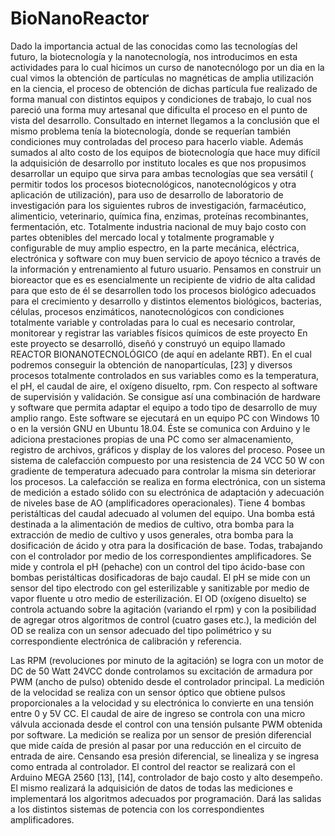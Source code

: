 # BioNanoReactor

Dado la importancia actual de las conocidas como las tecnologías del futuro, la biotecnología y la nanotecnología, nos introducimos en esta actividades  para lo cual hicimos un curso de nanotecnólogo por un dia en la cual vimos la obtención de partículas no magnéticas de amplia utilización en la ciencia, el proceso de obtención de dichas partícula fue realizado de forma manual con distintos equipos y condiciones de trabajo, lo cual nos pareció una forma muy artesanal que dificulta el proceso en el punto de vista del desarrollo. Consultado en internet llegamos a la conclusión que el mismo problema tenía la biotecnología, donde se requerían también condiciones muy controladas del proceso para hacerlo viable. Además sumados al alto costo de los equipos de biotecnología que hace muy difícil la adquisición de desarrollo por instituto locales es que nos propusimos desarrollar un equipo que sirva para ambas tecnologías que sea versátil ( permitir todos los procesos biotecnológicos, nanotecnológicos y otra aplicación de utilización), para uso de desarrollo de laboratorio de investigación para los siguientes rubros de investigación, farmacéutico, alimenticio, veterinario, química fina, enzimas, proteínas recombinantes, fermentación, etc. 
Totalmente industria nacional de muy bajo costo con partes obtenibles del mercado local y totalmente programable y configurable de muy amplio espectro, en la parte mecánica, eléctrica, electrónica y software con muy buen servicio de apoyo técnico a través de la información y entrenamiento al futuro usuario.
Pensamos en construir un bioreactor que es es esencialmente un recipiente de vidrio de alta calidad para que esto de él se desarrollen todo los procesos biológico adecuados para el crecimiento y desarrollo y distintos elementos biológicos, bacterias, células, procesos enzimáticos, nanotecnológicos con condiciones totalmente variable y controladas para lo cual es necesario controlar, monitorear y registrar las variables físicos químicos de este proyecto
En este proyecto se desarrolló, diseñó y construyó un equipo llamado REACTOR BIONANOTECNOLÓGICO (de aquí en adelante RBT). En el cual podremos conseguir  la obtención de nanopartículas, [23] y diversos procesos totalmente controlados en sus variables como es la temperatura, el pH, el caudal de aire, el oxígeno disuelto, rpm. 
Con respecto al software de supervisión y validación. Se consigue así una combinación de hardware y software que permita adaptar el equipo a todo tipo de desarrollo de muy amplio rango.
Este software se ejecutará en un equipo PC con Windows 10 o en la versión GNU en Ubuntu 18.04. Éste se comunica con Arduino y le adiciona prestaciones propias de una PC como ser almacenamiento, registro de archivos, gráficos y display de los valores del proceso.
Posee un sistema de calefacción compuesto por una resistencia de 24 VCC 50 W con gradiente de temperatura adecuado para controlar la misma sin deteriorar los procesos. La calefacción se realiza en forma electrónica, con un sistema de medición a estado sólido con su electrónica de adaptación y adecuación de niveles base de AO (amplificadores operacionales).
Tiene 4 bombas peristálticas del caudal adecuado al volumen del equipo. Una bomba está destinada a la alimentación de medios de cultivo, otra bomba para la extracción de medio de cultivo y usos generales, otra bomba para la dosificación de ácido y otra para la dosificación de base. Todas, trabajando con el controlador por medio de los correspondientes amplificadores.
Se mide y controla el pH (pehache) con un control del tipo ácido-base con bombas peristálticas dosificadoras de bajo caudal. El pH se mide con un sensor del tipo electrodo con gel esterilizable y sanitizable por medio de vapor fluente u otro medio de esterilización.
El OD (oxígeno disuelto) se controla actuando sobre la agitación (variando el rpm) y con la posibilidad de agregar otros algoritmos de control (cuatro gases etc.), la medición del OD se realiza con un sensor adecuado del tipo polimétrico y su correspondiente electrónica de calibración y referencia.

Las RPM (revoluciones por minuto de la agitación) se logra con un motor de DC de 50 Watt 24VCC donde controlamos su excitación de armadura por PWM (ancho de pulso) obtenido desde el controlador principal. La medición de la velocidad se realiza con un sensor óptico que obtiene pulsos proporcionales a la velocidad y su electrónica lo convierte en una tensión entre 0 y 5V CC.
El caudal de aire de ingreso se controla con una micro válvula accionada desde el control con una tensión pulsante PWM obtenida por software. 
La medición se realiza por un sensor de presión diferencial que mide caída de presión al pasar por una reducción en el circuito de entrada de aire. Censando esa presión diferencial, se linealiza y se ingresa como entrada al controlador.
El control del reactor se realizará con el Arduino MEGA 2560 [13], [14], controlador de bajo costo y alto desempeño. El mismo realizará la adquisición de datos de todas las mediciones e implementará los algoritmos adecuados por programación. Dará las salidas a los distintos sistemas de potencia con los correspondientes amplificadores.
